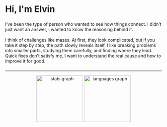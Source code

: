 <h1 align="left">Hi, I'm Elvin</h1>

###

<p align="left">I’ve been the type of person who wanted to see how things connect. I didn’t just want an answer, I wanted to know the reasoning behind it.<br><br>I think of challenges like mazes. At first, they look complicated, but if you take it step by step, the path slowly reveals itself. I like breaking problems into smaller parts, studying them carefully, and finding where they lead. Quick fixes don’t satisfy me, I want to understand the real cause and how to improve it for good.</p>

###
<hr>

<div align="center">
  <img src="https://github-readme-stats.vercel.app/api?username=jhnlvnndrnl&hide_title=true&hide_rank=false&show_icons=false&include_all_commits=true&count_private=true&disable_animations=false&theme=tokyonight&locale=en&hide_border=false&order=1" height="150" alt="stats graph"  />
  <img src="https://github-readme-stats.vercel.app/api/top-langs?username=jhnlvnndrnl&locale=en&hide_title=false&layout=compact&card_width=320&langs_count=5&theme=tokyonight&hide_border=false&order=2" height="150" alt="languages graph"  />
</div>

###
